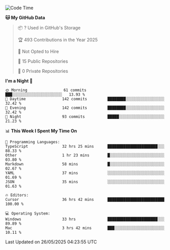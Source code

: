 <!--START_SECTION:waka-->
![Code Time](http://img.shields.io/badge/Code%20Time-7%2C081%20hrs%2036%20mins-blue)

**🐱 My GitHub Data** 

> 📦 ? Used in GitHub's Storage 
 > 
> 🏆 493 Contributions in the Year 2025
 > 
> 🚫 Not Opted to Hire
 > 
> 📜 15 Public Repositories 
 > 
> 🔑 0 Private Repositories 
 > 
**I'm a Night 🦉** 

```text
🌞 Morning                61 commits          ███░░░░░░░░░░░░░░░░░░░░░░   13.93 % 
🌆 Daytime                142 commits         ████████░░░░░░░░░░░░░░░░░   32.42 % 
🌃 Evening                142 commits         ████████░░░░░░░░░░░░░░░░░   32.42 % 
🌙 Night                  93 commits          █████░░░░░░░░░░░░░░░░░░░░   21.23 % 
```


📊 **This Week I Spent My Time On** 

```text
💬 Programming Languages: 
TypeScript               32 hrs 25 mins      ██████████████████████░░░   88.33 % 
Other                    1 hr 23 mins        █░░░░░░░░░░░░░░░░░░░░░░░░   03.80 % 
Markdown                 58 mins             █░░░░░░░░░░░░░░░░░░░░░░░░   02.67 % 
YAML                     37 mins             ░░░░░░░░░░░░░░░░░░░░░░░░░   01.69 % 
JSON                     35 mins             ░░░░░░░░░░░░░░░░░░░░░░░░░   01.63 % 

🔥 Editors: 
Cursor                   36 hrs 42 mins      █████████████████████████   100.00 % 

💻 Operating System: 
Windows                  33 hrs              ██████████████████████░░░   89.89 % 
Mac                      3 hrs 42 mins       ███░░░░░░░░░░░░░░░░░░░░░░   10.11 % 
```


 Last Updated on 26/05/2025 04:23:55 UTC
<!--END_SECTION:waka-->

